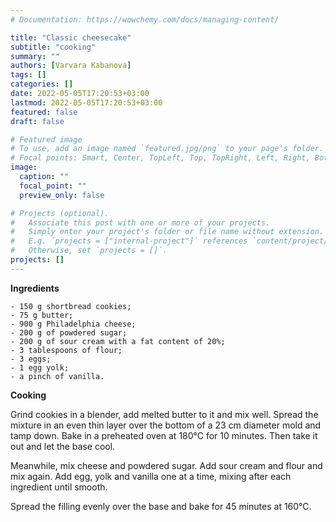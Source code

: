 ```yaml
---
# Documentation: https://wowchemy.com/docs/managing-content/

title: "Classic cheesecake"
subtitle: "cooking"
summary: ""
authors: [Varvara Kabanova]
tags: []
categories: []
date: 2022-05-05T17:20:53+03:00
lastmod: 2022-05-05T17:20:53+03:00
featured: false
draft: false

# Featured image
# To use, add an image named `featured.jpg/png` to your page's folder.
# Focal points: Smart, Center, TopLeft, Top, TopRight, Left, Right, BottomLeft, Bottom, BottomRight.
image:
  caption: ""
  focal_point: ""
  preview_only: false

# Projects (optional).
#   Associate this post with one or more of your projects.
#   Simply enter your project's folder or file name without extension.
#   E.g. `projects = ["internal-project"]` references `content/project/deep-learning/index.md`.
#   Otherwise, set `projects = []`.
projects: []
---
```


**Ingredients**

    - 150 g shortbread cookies;
    - 75 g butter;
    - 900 g Philadelphia cheese;
    - 200 g of powdered sugar;
    - 200 g of sour cream with a fat content of 20%;
    - 3 tablespoons of flour;
    - 3 eggs;
    - 1 egg yolk;
    - a pinch of vanilla.

**Cooking**

Grind cookies in a blender, add melted butter to it and mix well. Spread the mixture in an even thin layer over the bottom of a 23 cm diameter mold and tamp down. Bake in a preheated oven at 180°C for 10 minutes. Then take it out and let the base cool.

Meanwhile, mix cheese and powdered sugar. Add sour cream and flour and mix again. Add egg, yolk and vanilla one at a time, mixing after each ingredient until smooth.

Spread the filling evenly over the base and bake for 45 minutes at 160°C.